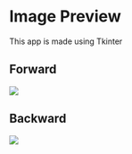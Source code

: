 # Image Preview

This app is made using Tkinter

## Forward

![](https://github.com/neelkantnewra/tkinter_neel/blob/main/project/ImagePreview/src/ezgif.com-gif-maker.gif)

## Backward

![](https://github.com/neelkantnewra/tkinter_neel/blob/main/project/ImagePreview/src/ezgif.com-gif-maker%20(1).gif)



